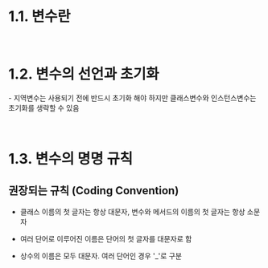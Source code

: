 # 1.1. 변수란

<br>

# 1.2. 변수의 선언과 초기화

\- 지역변수는 사용되기 전에 반드시 초기화 해야 하지만 클래스변수와 인스턴스변수는 초기화를 생략할 수 있음

<br>

# 1.3. 변수의 명명 규칙

## 권장되는 규칙 (Coding Convention)

- 클래스 이름의 첫 글자는 항상 대문자, 변수와 메서드의 이름의 첫 글자는 항상 소문자

- 여러 단어로 이루어진 이름은 단어의 첫 글자를 대문자로 함

- 상수의 이름은 모두 대문자. 여러 단어인 경우 '\_'로 구분

<br>
